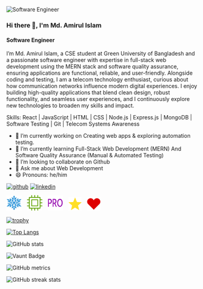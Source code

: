 ![Software Engineer](https://media.licdn.com/dms/image/v2/D5616AQHMf08FqYXB9Q/profile-displaybackgroundimage-shrink_350_1400/B56Zo0o5BeIcAY-/0/1761819726992?e=1763596800&v=beta&t=I1TS8SeooQ_yQOlJkv8dOg_kc_72zuhfVpQF7I25D44)
### Hi there 👋, I'm Md. Amirul Islam  
#### Software Engineer

I’m Md. Amirul Islam, a CSE student at Green University of Bangladesh and a passionate software engineer with expertise in full-stack web development using the MERN stack and software quality assurance, ensuring applications are functional, reliable, and user-friendly. Alongside coding and testing, I am a telecom technology enthusiast, curious about how communication networks influence modern digital experiences. I enjoy building high-quality applications that blend clean design, robust functionality, and seamless user experiences, and I continuously explore new technologies to broaden my skills and impact.

Skills: React | JavaScript | HTML | CSS | Node.js | Express.js | MongoDB | Software Testing | Git | Telecom Systems Awareness

- 🔭 I’m currently working on Creating web apps & exploring automation testing. 
- 🌱 I’m currently learning Full-Stack Web Development (MERN) And Software Quality Assurance (Manual & Automated Testing) 
- 👯 I’m looking to collaborate on Github 
- 💬 Ask me about Web Development 
- 😄 Pronouns: he/him 


[<img src='https://cdn.jsdelivr.net/npm/simple-icons@3.0.1/icons/github.svg' alt='github' height='40'>](https://github.com/https://github.com/Md-Amirul-Islam7)  [<img src='https://cdn.jsdelivr.net/npm/simple-icons@3.0.1/icons/linkedin.svg' alt='linkedin' height='40'>](https://www.linkedin.com/in/https://www.linkedin.com/in/mdamirular//)  

<a href='https://archiveprogram.github.com/'><img src='https://raw.githubusercontent.com/acervenky/animated-github-badges/master/assets/acbadge.gif' width='40' height='40'></a> <a href='https://docs.github.com/en/developers'><img src='https://raw.githubusercontent.com/acervenky/animated-github-badges/master/assets/devbadge.gif' width='40' height='40'></a> <a href='https://github.com/pricing'><img src='https://raw.githubusercontent.com/acervenky/animated-github-badges/master/assets/pro.gif' width='40' height='40'></a> <a href='https://stars.github.com/'><img src='https://raw.githubusercontent.com/acervenky/animated-github-badges/master/assets/starbadge.gif' width='35' height='35'></a> <a href='https://docs.github.com/en/github/supporting-the-open-source-community-with-github-sponsors'><img src='https://raw.githubusercontent.com/acervenky/animated-github-badges/master/assets/sponsorbadge.gif' width='35' height='35'></a> 

[![trophy](https://github-profile-trophy.vercel.app/?username=https://github.com/Md-Amirul-Islam7)](https://github.com/ryo-ma/github-profile-trophy)

[![Top Langs](https://github-readme-stats.vercel.app/api/top-langs/?username=https://github.com/Md-Amirul-Islam7)](https://github.com/anuraghazra/github-readme-stats)

![GitHub stats](https://github-readme-stats.vercel.app/api?username=https://github.com/Md-Amirul-Islam7&show_icons=true&count_private=true)  

![Vaunt Badge](https://api.vaunt.dev/v1/github/entities/https://github.com/Md-Amirul-Islam7/contributions?format=svg&private=true)  

![GitHub metrics](https://metrics.lecoq.io/https://github.com/Md-Amirul-Islam7)  

![GitHub streak stats](https://streak-stats.demolab.com/?user=https://github.com/Md-Amirul-Islam7)  


